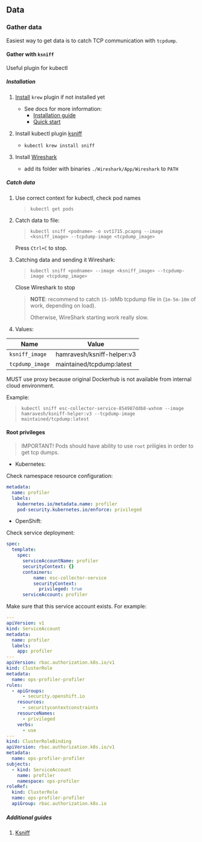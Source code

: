 
## Data

### Gather data

Easiest way to get data is to catch TCP communication with `tcpdump`.

#### Gather with `ksniff`

Useful plugin for kubectl

##### Installation

1. [Install](https://github.com/kubernetes-sigs/krew) `krew` plugin if not installed yet
   * See docs for more information:
     * [Installation guide](https://krew.sigs.k8s.io/docs/user-guide/setup/install)
     * [Quick start](https://krew.sigs.k8s.io/docs/user-guide/quickstart)

2. Install kubectl plugin [ksniff](https://github.com/eldadru/ksniff)
   * `kubectl krew install sniff`

3. Install [Wireshark](https://www.wireshark.org/download.html)
   * add its folder with binaries `./Wireshark/App/Wireshark` to `PATH`

##### Catch data

1. Use correct context for kubectl, check pod names
   > `kubectl get pods`

2. Catch data to file:

   > `kubectl sniff <podname> -o svt1715.pcapng --image <ksniff_image> --tcpdump-image <tcpdump_image>`

   Press `Ctrl+C` to stop.

3. Catching data and sending it Wireshark:

   > `kubectl sniff <podname> --image <ksniff_image> --tcpdump-image <tcpdump_image>`

   Close Wireshark to stop

   > **NOTE**: recommend to catch `15-30`Mb tcpdump file in (`1m-5m-10m` of work, depending on load).
   >
   > Otherwise, WireShark starting work really slow.

4. Values:

| Name            | Value                                                         |  
|-----------------|---------------------------------------------------------------|
| `ksniff_image`  | hamravesh/ksniff-helper:v3 |
| `tcpdump_image` | maintained/tcpdump:latest  |

MUST use proxy because original Dockerhub is not available from internal cloud environment.

Example:
> `kubectl sniff esc-collector-service-854987ddb8-wxhnm
> --image hamravesh/ksniff-helper:v3
> --tcpdump-image maintained/tcpdump:latest`

#### Root privileges

> IMPORTANT! Pods should have ability to use `root` priligies in order to get tcp dumps.

* Kubernetes:

Check namespace resource configuration:

```yaml
metadata:
  name: profiler
  labels:
    kubernetes.io/metadata.name: profiler
    pod-security.kubernetes.io/enforce: privileged
```  

* OpenShift:

Check service deployment:

```yaml
spec:
  template:
    spec:
      serviceAccountName: profiler
      securityContext: {}
      containers:
          name: esc-collector-service
          securityContext:
            privileged: true
      serviceAccount: profiler
```  

Make sure that this service account exists. For example:

```yaml
---
apiVersion: v1
kind: ServiceAccount
metadata:
  name: profiler
  labels:
    app: profiler
---
apiVersion: rbac.authorization.k8s.io/v1
kind: ClusterRole
metadata:
  name: ops-profiler-profiler
rules:
  - apiGroups:
      - security.openshift.io
    resources:
      - securitycontextconstraints
    resourceNames:
      - privileged
    verbs:
      - use
---
kind: ClusterRoleBinding
apiVersion: rbac.authorization.k8s.io/v1
metadata:
  name: ops-profiler-profiler
subjects:
  - kind: ServiceAccount
    name: profiler
    namespace: ops-profiler
roleRef:
  kind: ClusterRole
  name: ops-profiler-profiler
  apiGroup: rbac.authorization.k8s.io
```

##### Additional guides

1. [Ksniff](https://kubesandclouds.com/2021-01-20-ksniff/)
